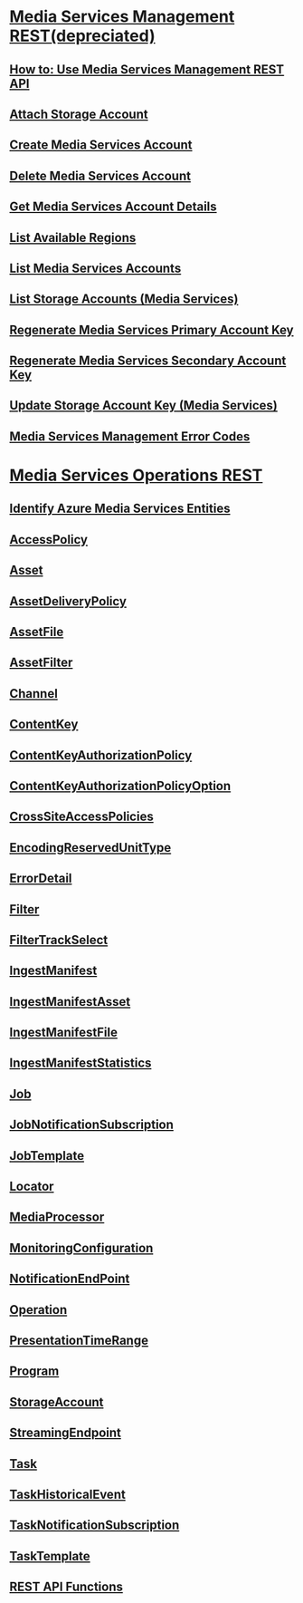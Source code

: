 # [Media Services Management REST(depreciated)](management/media-services-management-rest.md)
## [How to: Use Media Services Management REST API](management/how-to-use-media-services-management-rest-api.md)
## [Attach Storage Account](management/attach-storage-account.md)
## [Create Media Services Account](management/create-media-services-account.md)
## [Delete Media Services Account](management/delete-media-services-account.md)
## [Get Media Services Account Details](management/get-media-services-account-details.md)
## [List Available Regions](management/list-available-regions.md)
## [List Media Services Accounts](management/list-media-services-accounts.md)
## [List Storage Accounts (Media Services)](management/list-storage-accounts-media-services.md)
## [Regenerate Media Services Primary Account Key](management/regenerate-media-services-primary-account-key.md)
## [Regenerate Media Services Secondary Account Key](management/regenerate-media-services-secondary-account-key.md)
## [Update Storage Account Key (Media Services)](management/update-storage-account-key-media-services.md)
## [Media Services Management Error Codes](management/media-services-management-error-codes.md)
# [Media Services Operations REST](operations/azure-media-services-rest-api-reference.md)
## [Identify Azure Media Services Entities](operations/identify-azure-media-services-entities.md)
## [AccessPolicy](operations/accesspolicy.md)
## [Asset](operations/asset.md)
## [AssetDeliveryPolicy](operations/assetdeliverypolicy.md)
## [AssetFile](operations/assetfile.md)
## [AssetFilter](operations/assetfilter.md)
## [Channel](operations/channel.md)
## [ContentKey](operations/contentkey.md)
## [ContentKeyAuthorizationPolicy](operations/contentkeyauthorizationpolicy.md)
## [ContentKeyAuthorizationPolicyOption](operations/contentkeyauthorizationpolicyoption.md)
## [CrossSiteAccessPolicies](operations/crosssiteaccesspolicies.md)
## [EncodingReservedUnitType](operations/encodingreservedunittype.md)
## [ErrorDetail](operations/errordetail.md)
## [Filter](operations/filter.md)
## [FilterTrackSelect](operations/filtertrackselect.md)
## [IngestManifest](operations/ingestmanifest.md)
## [IngestManifestAsset](operations/ingestmanifestasset.md)
## [IngestManifestFile](operations/ingestmanifestfile.md)
## [IngestManifestStatistics](operations/ingestmanifeststatistics.md)
## [Job](operations/job.md)
## [JobNotificationSubscription](operations/jobnotificationsubscription.md)
## [JobTemplate](operations/jobtemplate.md)
## [Locator](operations/locator.md)
## [MediaProcessor](operations/mediaprocessor.md)
## [MonitoringConfiguration](operations/monitoringconfiguration.md)
## [NotificationEndPoint](operations/notificationendpoint.md)
## [Operation](operations/operation.md)
## [PresentationTimeRange](operations/presentationtimerange.md)
## [Program](operations/program.md)
## [StorageAccount](operations/storageaccount.md)
## [StreamingEndpoint](operations/streamingendpoint.md)
## [Task](operations/task.md)
## [TaskHistoricalEvent](operations/taskhistoricalevent.md)
## [TaskNotificationSubscription](operations/tasknotificationsubscription.md)
## [TaskTemplate](operations/tasktemplate.md)
## [REST API Functions](operations/rest-api-functions.md)
